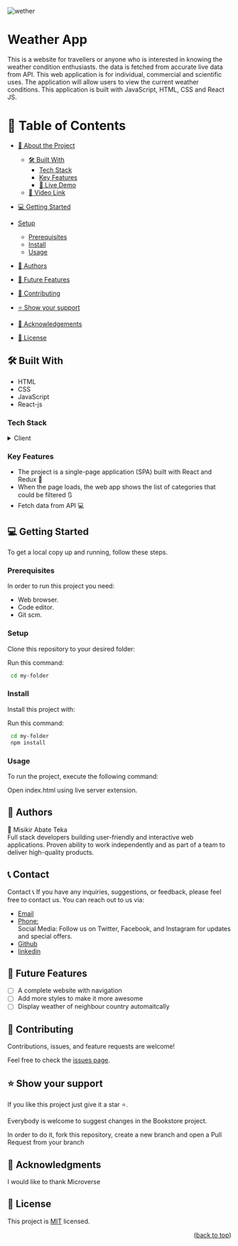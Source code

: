 ![wether](https://github.com/misikir21/Space-Traveller/assets/41914268/b3588c22-310c-4cd5-8d81-48f9f49b8d28)

# Weather App

This is a website for  travellers or anyone who is interested in knowing the weather condition enthusiasts. the data is fetched from accurate live data from API. This web application is for individual, commercial and scientific  uses. The application will allow users to view the current weather conditions. This application is built with JavaScript, HTML, CSS and React JS.

# 📗 Table of Contents

- [📖 About the Project](#about-project)
  - [🛠 Built With](#built-with)
    - [Tech Stack](#tech-stack)
    - [Key Features](#key-features)
    -  [🚀 Live Demo ](#-live-demo-)
  - [🎥 Video Link ](#-video-link-)
- [💻 Getting Started](#getting-started)
- [Setup](#setup)
  - [Prerequisites](#prerequisites)
  - [Install](#install)
  - [Usage](#usage)
- [👥 Authors](#authors)

- [🔭 Future Features](#future-features)

- [🤝 Contributing](#contributing)

- [⭐️ Show your support](#support)

- [🙏 Acknowledgements](#acknowledgements)

- [📝 License](#license)

## 🛠 Built With <a name="built-with"></a>

- HTML
- CSS
- JavaScript
- React-js

### Tech Stack <a name="tech-stack"></a>

<details>
    <summary>Client</summary>
        <ul>
            <li><a  href="https://developer.mozilla.org/en-US/docs/Web/HTML">HTML</a></li>
          <li><a  href="https://developer.mozilla.org/en-US/docs/Web/CSS">CSS</a></li>
        </ul>
        <ul>
            <li><a  href="https://developer.mozilla.org/en-US/docs/Web/">ReactJS</a></li>
          <li><a  href="https://developer.mozilla.org/en-US/docs/Web/">Javascript</a></li>
        </ul>
  
          
</details>

### Key Features <a name="key-features"></a>

- The project is a single-page application (SPA) built with React and Redux 📃
- When the page loads, the web app shows the list of categories that could be filtered 🔃
- Fetch data from API 💻
## 💻 Getting Started <a name="getting-started"></a>

To get a local copy up and running, follow these steps.

### Prerequisites

In order to run this project you need:

- Web browser.
- Code editor.
- Git scm.

### Setup

Clone this repository to your desired folder:

Run this command:

```sh
 cd my-folder

```

### Install

Install this project with:

Run this command:

```sh
 cd my-folder
 npm install
```

### Usage

To run the project, execute the following command:

Open index.html using live server extension.

## 👥 Authors <a name="getting-started"></a>

👤 Misikir Abate Teka <br>
Full stack developers building user-friendly and interactive web applications. Proven ability to work independently and as part of a team to deliver high-quality products.

<h2 id="contact">📞 Contact</h2>
Contact 📞
If you have any inquiries, suggestions, or feedback, please feel free to contact us. You can reach out to us via:

- [Email](misikirteka@gmail.com) <br>
- [Phone:](+251924849485) <br>
  Social Media: Follow us on Twitter, Facebook, and Instagram for updates and special offers.
- [Github](https://github.com/misikir21)
- [linkedin](https://www.linkedin.com/in/misikir-teka/)

## 🔭 Future Features <a name="future-features"></a>

- [ ] A complete website with navigation
- [ ] Add more styles to make it more awesome
- [ ] Display weather of neighbour country automaitcally 

## 🤝 Contributing <a name="contributing"></a>

Contributions, issues, and feature requests are welcome!

Feel free to check the [issues page](../../issues/).

## ⭐️ Show your support <a name="support"></a>

If you like this project just give it a star ⭐️.

Everybody is welcome to suggest changes in the Bookstore project.

In order to do it, fork this repository, create a new branch and open a Pull Request from your branch

## 🙏 Acknowledgments <a name="acknowledgements"></a>

I would like to thank Microverse

## 📝 License <a name="LICENSE"></a>

This project is [MIT](./LICENSE) licensed.

<p align="right">(<a href="#readme-top">back to top</a>)</p>
